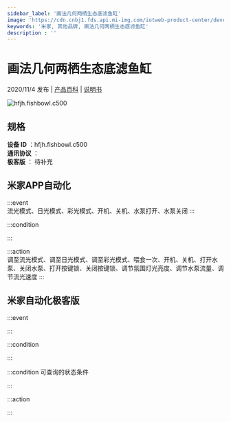 ```yaml
---
sidebar_label: '画法几何两栖生态底滤鱼缸'
image: 'https://cdn.cnbj1.fds.api.mi-img.com/iotweb-product-center/developer_1598596730175lDWUnKYJ.png?GalaxyAccessKeyId=AKVGLQWBOVIRQ3XLEW&Expires=9223372036854775807&Signature=GzrQDh8oZHRZSyOz+gkczpYrG0U='
keywords: '米家, 其他品牌, 画法几何两栖生态底滤鱼缸'
description : ''
---
```

# 画法几何两栖生态底滤鱼缸

2020/11/4 发布 | [产品百科](https://home.mi.com/webapp/content/baike/product/index.html?model=hfjh.fishbowl.c500/) | [说明书](https://home.mi.com/views/introduction.html?model=hfjh.fishbowl.c500&region=cn)

![hfjh.fishbowl.c500](https://cdn.cnbj1.fds.api.mi-img.com/iotweb-product-center/developer_1598596730175lDWUnKYJ.png?GalaxyAccessKeyId=AKVGLQWBOVIRQ3XLEW&Expires=9223372036854775807&Signature=GzrQDh8oZHRZSyOz+gkczpYrG0U=)

## 规格  
> 
**设备 ID** ：hfjh.fishbowl.c500  
**通讯协议** ：  
**极客版**  ： 待补充 


## 米家APP自动化  

:::event  
流光模式、日光模式、彩光模式、开机、关机、水泵打开、水泵关闭
:::

:::condition  

:::

:::action   
调至流光模式、调至日光模式、调至彩光模式、喂食一次、开机、关机、打开水泵、关闭水泵、打开按键锁、关闭按键锁、调节氛围灯光亮度、调节水泵流量、调节流光速度
:::

## 米家自动化极客版  

:::event  

:::

:::condition  

:::

:::condition 可查询的状态条件  

:::

:::action  

:::

        
